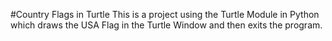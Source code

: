 #Country Flags in Turtle
This is a project using the Turtle Module in Python which draws the USA Flag in the Turtle Window and then exits the program.

